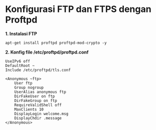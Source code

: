 # Konfigurasi FTP dan FTPS dengan Proftpd

**1. Instalasi FTP**

```console
apt-get install proftpd proftpd-mod-crypto -y
```

**2. Konfig file /etc/proftpd/proftpd.conf**

```console
UseIPv6 off
DefaultRoot ~
Include /etc/proftpd/tls.conf

<Anonymous ~ftp>
    User ftp
    Group nogroup
    UserAlias anonymous ftp
    DirFakeUser on ftp
    DirFakeGroup on ftp
    RequireValidShell off
    MaxClients 10
    DisplayLogin welcome.msg
    DisplayChdir .message 
</Anonymous>
```